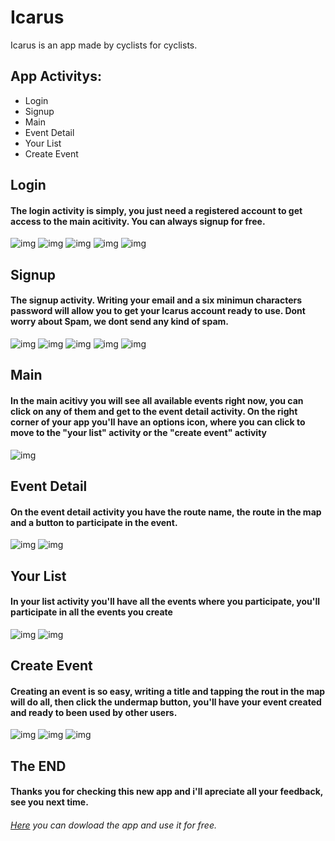 # Icarus
Icarus is an app made by cyclists for cyclists.

## App Activitys:
- Login
- Signup
- Main
- Event Detail
- Your List
- Create Event


## Login
#### The login activity is simply, you just need a registered account to get access to the main acitivity. You can always signup for free.
![img](./images/login.jpg) ![img](./images/openIcarus.gif)
![img](./images/login_empty.gif) ![img](./images/login_shortPwd.gif) ![img](./images/login_incorrect.gif)

## Signup
#### The signup activity. Writing your email and a six minimun characters password will allow you to get your Icarus account ready to use. Dont worry about Spam, we dont send any kind of spam.
![img](./images/signup.jpg) ![img](./images/signup.gif) ![img](./images/signup_empty.gif) ![img](./images/signup_pwdMatch.gif) ![img](./images/signup_success.gif)

## Main
#### In the main acitivy you will see all available events right now, you can click on any of them and get to the event detail activity. On the right corner of your app you'll have an options icon, where you can click to move to the "your list" activity or the "create event" activity
![img](./images/main.jpg)

## Event Detail
#### On the event detail activity you have the route name, the route in the map and a button to participate in the event.
![img](./images/eventDetail.jpg) ![img](./images/eventDetail.gif) 

## Your List
#### In your list activity you'll have all the events where you participate, you'll participate in all the events you create
![img](./images/yourList.jpg) ![img](./images/yourList.gif)

## Create Event
#### Creating an event is so easy, writing a title and tapping the rout in the map will do all, then click the undermap button, you'll have your event created and ready to been used by other users.
![img](./images/createEvent.jpg) ![img](./images/eventCreate.gif) ![img](./images/createEvent_empty.gif) 

## The END
#### Thanks you for checking this new app and i'll apreciate all your feedback, see you next time.

###### [Here](https://drive.google.com/open?id=1loYdfa9FEpcqIeZDhiZtTaA2bokuKY82) you can dowload the app and use it for free.

